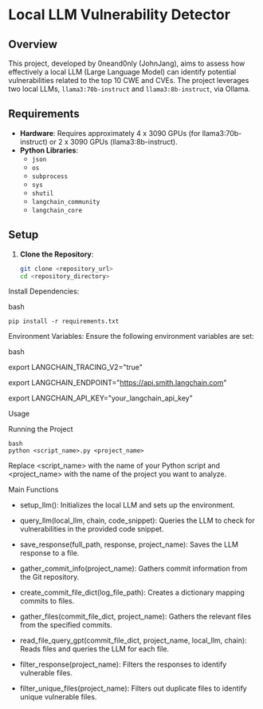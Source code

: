 
# Local LLM Vulnerability Detector

## Overview
This project, developed by 0neand0nly (JohnJang), aims to assess how effectively a local LLM (Large Language Model) can identify potential vulnerabilities related to the top 10 CWE and CVEs. The project leverages two local LLMs, `llama3:70b-instruct` and `llama3:8b-instruct`, via Ollama.

## Requirements
- **Hardware**: Requires approximately 4 x 3090 GPUs (for llama3:70b-instruct) or 2 x 3090 GPUs (llama3:8b-instruct).
- **Python Libraries**:
  - `json`
  - `os`
  - `subprocess`
  - `sys`
  - `shutil`
  - `langchain_community`
  - `langchain_core`

## Setup
1. **Clone the Repository**:
   ```bash
   git clone <repository_url>
   cd <repository_directory>
Install Dependencies:

bash
```
pip install -r requirements.txt
```
Environment Variables:
Ensure the following environment variables are set:

bash

export LANGCHAIN_TRACING_V2="true"

export LANGCHAIN_ENDPOINT="https://api.smith.langchain.com"

export LANGCHAIN_API_KEY="your_langchain_api_key"


Usage

Running the Project
```
bash
python <script_name>.py <project_name>
```
Replace <script_name> with the name of your Python script and <project_name> with the name of the project you want to analyze.

Main Functions

- setup_llm(): Initializes the local LLM and sets up the environment.

- query_llm(local_llm, chain, code_snippet): Queries the LLM to check for vulnerabilities in the provided code snippet.

- save_response(full_path, response, project_name): Saves the LLM response to a file.

- gather_commit_info(project_name): Gathers commit information from the Git repository.

- create_commit_file_dict(log_file_path): Creates a dictionary mapping commits to files.

- gather_files(commit_file_dict, project_name): Gathers the relevant files from the specified commits.

- read_file_query_gpt(commit_file_dict, project_name, local_llm, chain): Reads files and queries the LLM for each file.

- filter_response(project_name): Filters the responses to identify vulnerable files.

- filter_unique_files(project_name): Filters out duplicate files to identify unique vulnerable files.


